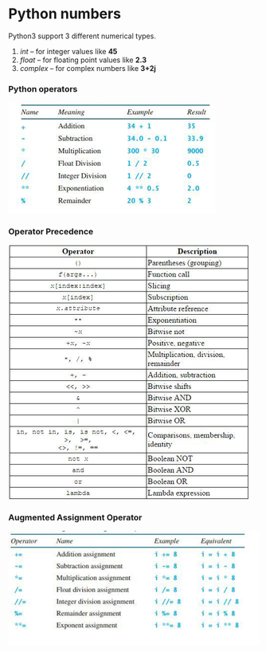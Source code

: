 # Python numbers
Python3 support 3 different numerical types.

1. *int* – for integer values like **45**
2. *float* – for floating point values like **2.3**
3. *complex* – for complex numbers like **3+2j**

### Python operators
![](assets/python-operators.jpg)

### Operator Precedence
![](assets/python-operator-precedence1.jpg)

### Augmented Assignment Operator
![](assets/python-augmented-assignment-operators.jpg)
